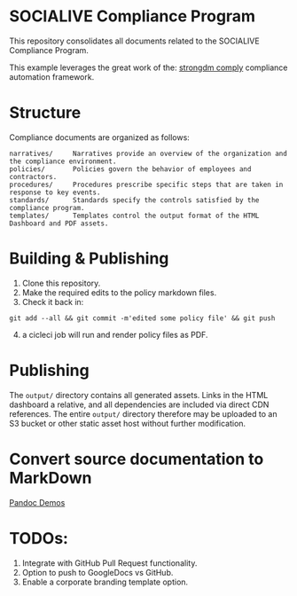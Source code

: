 # SOCIALIVE Compliance Program

This repository consolidates all documents related to the SOCIALIVE Compliance Program.

This example leverages the great work of the: [strongdm comply](https://github.com/strongdm/comply) compliance automation framework.    

# Structure

Compliance documents are organized as follows:

```
narratives/     Narratives provide an overview of the organization and the compliance environment.
policies/       Policies govern the behavior of employees and contractors.
procedures/     Procedures prescribe specific steps that are taken in response to key events.
standards/      Standards specify the controls satisfied by the compliance program.
templates/      Templates control the output format of the HTML Dashboard and PDF assets.
```

# Building & Publishing

1. Clone this repository.    
1. Make the required edits to the policy markdown files.    
1. Check it back in:     

```shell
git add --all && git commit -m'edited some policy file' && git push
```  

4. a cicleci job will run and render policy files as PDF.

# Publishing

The `output/` directory contains all generated assets. Links in the HTML dashboard a relative, and all dependencies are included via direct CDN references. The entire `output/` directory therefore may be uploaded to an S3 bucket or other static asset host without further modification.    

# Convert source documentation to MarkDown     
[Pandoc Demos](https://pandoc.org/demos.html)     

# TODOs:
1. Integrate with GitHub Pull Request functionality.
2. Option to push to GoogleDocs vs GitHub.
3. Enable a corporate branding template option.


